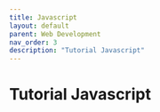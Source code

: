 ```yaml
---
title: Javascript
layout: default
parent: Web Development
nav_order: 3
description: "Tutorial Javascript"
---
```


# Tutorial Javascript